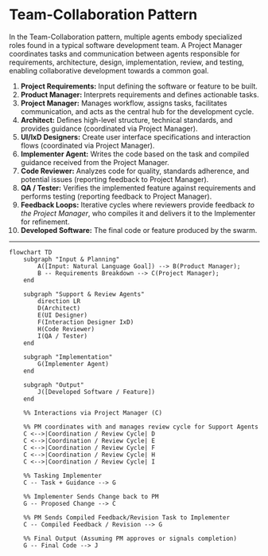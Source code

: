 # Team-Collaboration Pattern

In the Team-Collaboration pattern, multiple agents embody specialized roles found in a typical software development team. A Project Manager coordinates tasks and communication between agents responsible for requirements, architecture, design, implementation, review, and testing, enabling collaborative development towards a common goal.

1.  **Project Requirements:** Input defining the software or feature to be built.
2.  **Product Manager:** Interprets requirements and defines actionable tasks.
3.  **Project Manager:** Manages workflow, assigns tasks, facilitates communication, and acts as the central hub for the development cycle.
4.  **Architect:** Defines high-level structure, technical standards, and provides guidance (coordinated via Project Manager).
5.  **UI/IxD Designers:** Create user interface specifications and interaction flows (coordinated via Project Manager).
6.  **Implementer Agent:** Writes the code based on the task and compiled guidance received from the Project Manager.
7.  **Code Reviewer:** Analyzes code for quality, standards adherence, and potential issues (reporting feedback to Project Manager).
8.  **QA / Tester:** Verifies the implemented feature against requirements and performs testing (reporting feedback to Project Manager).
9.  **Feedback Loops:** Iterative cycles where reviewers provide feedback *to the Project Manager*, who compiles it and delivers it to the Implementer for refinement.
10. **Developed Software:** The final code or feature produced by the swarm.

-----

```mermaid
flowchart TD
    subgraph "Input & Planning"
        A([Input: Natural Language Goal]) --> B(Product Manager);
        B -- Requirements Breakdown --> C(Project Manager);
    end

    subgraph "Support & Review Agents"
        direction LR
        D(Architect)
        E(UI Designer)
        F(Interaction Designer IxD)
        H(Code Reviewer)
        I(QA / Tester)
    end

    subgraph "Implementation"
        G(Implementer Agent)
    end

    subgraph "Output"
        J([Developed Software / Feature])
    end

    %% Interactions via Project Manager (C)

    %% PM coordinates with and manages review cycle for Support Agents
    C <-->|Coordination / Review Cycle| D
    C <-->|Coordination / Review Cycle| E
    C <-->|Coordination / Review Cycle| F
    C <-->|Coordination / Review Cycle| H
    C <-->|Coordination / Review Cycle| I

    %% Tasking Implementer
    C -- Task + Guidance --> G

    %% Implementer Sends Change back to PM
    G -- Proposed Change --> C

    %% PM Sends Compiled Feedback/Revision Task to Implementer
    C -- Compiled Feedback / Revision --> G

    %% Final Output (Assuming PM approves or signals completion)
    G -- Final Code --> J
``` 